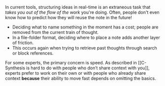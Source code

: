 In current tools, structuring ideas in real-time is an extraneous task that _takes you out of the flow of the work_ you're doing. Often, people don't even know how to predict how they will reuse the note in the future!

-   Deciding what to name something in the moment has a cost; people are removed from the current train of thought.
-   In a file-folder format, deciding where to place a note adds another layer of friction.
-   This occurs again when trying to retrieve past thoughts through search or block references.

For some experts, the primary concern is speed. As described in [[C- Synthesis is hard to do with people who don’t share context with you]], experts prefer to work on their own or with people who already share context **because** their ability to move fast depends on omitting the basics.